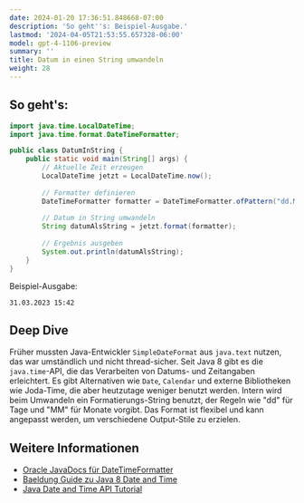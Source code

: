 ```yaml
---
date: 2024-01-20 17:36:51.848668-07:00
description: 'So geht''s: Beispiel-Ausgabe.'
lastmod: '2024-04-05T21:53:55.657328-06:00'
model: gpt-4-1106-preview
summary: ''
title: Datum in einen String umwandeln
weight: 28
---
```


## So geht's:
```java
import java.time.LocalDateTime;
import java.time.format.DateTimeFormatter;

public class DatumInString {
    public static void main(String[] args) {
        // Aktuelle Zeit erzeugen
        LocalDateTime jetzt = LocalDateTime.now();
        
        // Formatter definieren
        DateTimeFormatter formatter = DateTimeFormatter.ofPattern("dd.MM.yyyy HH:mm");
        
        // Datum in String umwandeln
        String datumAlsString = jetzt.format(formatter);
        
        // Ergebnis ausgeben
        System.out.println(datumAlsString);
    }
}
```

Beispiel-Ausgabe:
```
31.03.2023 15:42
```

## Deep Dive
Früher mussten Java-Entwickler `SimpleDateFormat` aus `java.text` nutzen, das war umständlich und nicht thread-sicher. Seit Java 8 gibt es die `java.time`-API, die das Verarbeiten von Datums- und Zeitangaben erleichtert. Es gibt Alternativen wie `Date`, `Calendar` und externe Bibliotheken wie Joda-Time, die aber heutzutage weniger benutzt werden. Intern wird beim Umwandeln ein Formatierungs-String benutzt, der Regeln wie "dd" für Tage und "MM" für Monate vorgibt. Das Format ist flexibel und kann angepasst werden, um verschiedene Output-Stile zu erzielen.

## Weitere Informationen
- [Oracle JavaDocs für DateTimeFormatter](https://docs.oracle.com/javase/8/docs/api/java/time/format/DateTimeFormatter.html)
- [Baeldung Guide zu Java 8 Date and Time](https://www.baeldung.com/java-8-date-time-intro)
- [Java Date and Time API Tutorial](https://www.tutorialspoint.com/java8/java8_datetime_api.htm)
